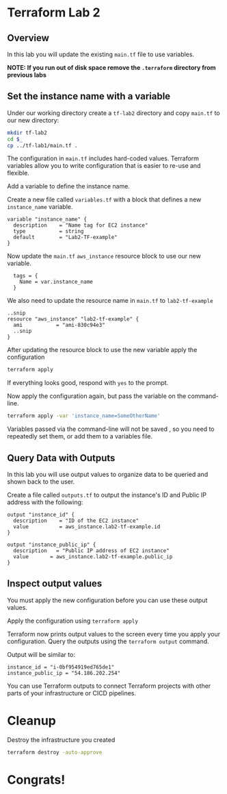 # Terraform Lab 2

## Overview 
In this lab you will update the existing `main.tf` file to use variables. 

**NOTE: If you run out of disk space remove the `.terraform` directory from previous labs**

## Set the instance name with a variable
Under our working directory create a `tf-lab2` directory and copy `main.tf` to our new directory: 
```sh
mkdir tf-lab2 
cd $_
cp ../tf-lab1/main.tf . 
```
The configuration in `main.tf` includes hard-coded values. Terraform variables allow you to write configuration that is easier to re-use and flexible. 

Add a variable to define the instance name. 

Create a new file called `variables.tf` with a block that defines a new `instance_name` variable. 

```hcl
variable "instance_name" {
  description    = "Name tag for EC2 instance"
  type           = string
  default        = "Lab2-TF-example"
}
```

Now update the `main.tf` `aws_instance` resource block to use our new variable. 

```
  tags = {
    Name = var.instance_name
  }
```

We also need to update the resource name in `main.tf` to `lab2-tf-example`
```
..snip
resource "aws_instance" "lab2-tf-example" {
  ami           = "ami-830c94e3"
  ..snip
}
```
After updating the resource block to use the new variable apply the configuration 

```sh
terraform apply
```

If everything looks good, respond with `yes` to the prompt.

Now apply the configuration again, but pass the variable on the command-line. 
```sh
terraform apply -var 'instance_name=SomeOtherName'
```

Variables passed via the command-line will not be saved , so you need to repeatedly set them, or add them to a variables file.

## Query Data with Outputs
In this lab you will use output values to organize data to be queried and shown back to the user. 

Create a file called `outputs.tf` to output the instance's ID and Public IP address with the following: 
```hcl
output "instance_id" {
  description    = "ID of the EC2 instance"
  value          = aws_instance.lab2-tf-example.id
}

output "instance_public_ip" {
  description   = "Public IP address of EC2 instance"
  value       = aws_instance.lab2-tf-example.public_ip
}
```

## Inspect output values
You must apply the new configuration before you can use these output values. 

Apply the configuration using `terraform apply`

Terraform now prints output values to the screen every time you apply your configuration. Query the outputs using the `terraform output` command. 

Output will be similar to: 
```
instance_id = "i-0bf954919ed765de1"
instance_public_ip = "54.186.202.254"
```

You can use Terraform outputs to connect Terraform projects with other parts of your infrastructure or CICD pipelines. 


# Cleanup
Destroy the infrastructure you created
```sh
terraform destroy -auto-approve
```

# Congrats!
